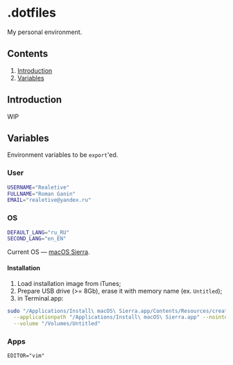 # .dotfiles

My personal environment.

## Contents

1. [Introduction](#introduction)
1. [Variables](#variables)

## Introduction

WIP

## Variables

Environment variables to be `export`'ed.

### User

```bash
USERNAME="Realetive"
FULLNAME="Roman Ganin"
EMAIL="realetive@yandex.ru"
```

### OS

```bash
DEFAULT_LANG="ru_RU"
SECOND_LANG="en_EN"
```

Current OS — [macOS Sierra](https://itunes.apple.com/ru/app/macos-sierra/id1127487414?mt=12).

#### Installation

1. Load installation image from iTunes;
1. Prepare USB drive (>= 8Gb), erase it with memory name (ex. `Untitled`);
1. in Terminal.app:

```bash
sudo "/Applications/Install\ macOS\ Sierra.app/Contents/Resources/createinstallmedia" \
  --applicationpath "/Applications/Install\ macOS\ Sierra.app" --nointeraction \
  --volume "/Volumes/Untitled"
```

### Apps

```
EDITOR="vim"
```

